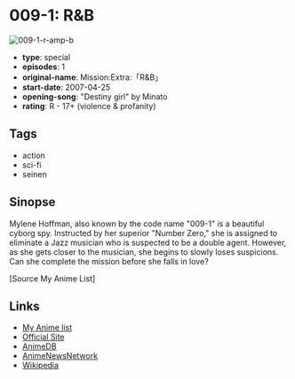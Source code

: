 # 009-1: R&amp;B

![009-1-r-amp-b](https://cdn.myanimelist.net/images/anime/6/23353.jpg)

-   **type**: special
-   **episodes**: 1
-   **original-name**: Mission:Extra:「R&B」
-   **start-date**: 2007-04-25
-   **opening-song**: "Destiny girl" by Minato
-   **rating**: R - 17+ (violence & profanity)

## Tags

-   action
-   sci-fi
-   seinen

## Sinopse

Mylene Hoffman, also known by the code name "009-1" is a beautiful cyborg spy. Instructed by her superior "Number Zero," she is assigned to eliminate a Jazz musician who is suspected to be a double agent. However, as she gets closer to the musician, she begins to slowly loses suspicions. Can she complete the mission before she falls in love?

[Source My Anime List]

## Links

-   [My Anime list](https://myanimelist.net/anime/3234/009-1__R_B)
-   [Official Site](http://www.tbs.co.jp/anime/009-1/)
-   [AnimeDB](http://anidb.info/perl-bin/animedb.pl?show=anime&aid=4637)
-   [AnimeNewsNetwork](http://www.animenewsnetwork.com/encyclopedia/anime.php?id=6862)
-   [Wikipedia](http://en.wikipedia.org/wiki/009-1)
